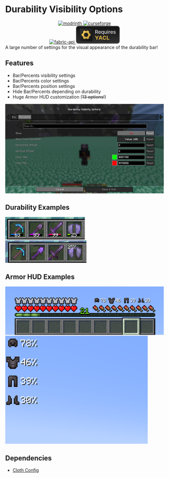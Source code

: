 # Durability Visibility Options
<center>
<a href="https://modrinth.com/mod/durability_visibility_options">
<img alt="modrinth" height="56" src="https://cdn.jsdelivr.net/npm/@intergrav/devins-badges@3/assets/cozy/available/modrinth_vector.svg">
</a>
<a href="https://www.curseforge.com/minecraft/mc-mods/durability-visibility-options">
<img alt="curseforge" height="56" src="https://cdn.jsdelivr.net/npm/@intergrav/devins-badges@3/assets/cozy/available/curseforge_vector.svg">
</a>
</center>
<center>
<a href="https://modrinth.com/mod/fabric-api">
<img alt="fabric-api" height="56" src="https://cdn.jsdelivr.net/npm/@intergrav/devins-badges@3/assets/cozy/requires/fabric-api_vector.svg">
</a>
<a href="https://modrinth.com/mod/yacl">
<img alt="fabric-api" height="56" src="/assets/yacl.svg">
</a>
</center>
A large number of settings for the visual appearance of the durability bar!

## Features
 - Bar/Percents visibility settings
 - Bar/Percents color settings
 - Bar/Percents position settings
 - Hide Bar/Percents depending on durability
 - Huge Armor HUD customization (~~13 options!~~)

![image](assets/modmenu.png)

## Durability Examples
![image](assets/example1.png)
![image](assets/example2.png)

## Armor HUD Examples
![image](assets/example3.png)
![image](assets/example4.png)

## Dependencies
 - [Cloth Config](https://modrinth.com/mod/cloth-config)